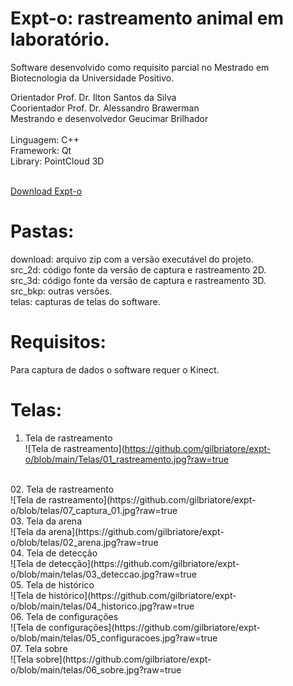 # Expt-o: rastreamento animal em laboratório.

Software desenvolvido como requisito parcial no Mestrado em Biotecnologia da Universidade Positivo.

Orientador Prof. Dr. Ilton Santos da Silva<br>
Coorientador Prof. Dr. Alessandro Brawerman<br>
Mestrando e desenvolvedor Geucimar Brilhador<br>
<br>
Linguagem: C++<br>
Framework: Qt<br>
Library: PointCloud 3D<br>
<br>

[Download Expt-o](https://github.com/gilbriatore/expt-o/blob/main/download/Expt-o.zip)

# Pastas:
download: arquivo zip com a versão executável do projeto.<br>
src_2d: código fonte da versão de captura e rastreamento 2D.<br>
src_3d: código fonte da versão de captura e rastreamento 3D.<br>
src_bkp: outras versões.<br>
telas: capturas de telas do software.<br>

# Requisitos:
Para captura de dados o software requer o Kinect.

# Telas:
01. Tela de rastreamento<br>
![Tela de rastreamento](https://github.com/gilbriatore/expt-o/blob/main/Telas/01_rastreamento.jpg?raw=true
<br>
02. Tela de rastreamento<br>
![Tela de rastreamento](https://github.com/gilbriatore/expt-o/blob/telas/07_captura_01.jpg?raw=true
<br>
03. Tela da arena<br>
![Tela da arena](https://github.com/gilbriatore/expt-o/blob/telas/02_arena.jpg?raw=true
<br>
04. Tela de detecção<br>
![Tela de detecção](https://github.com/gilbriatore/expt-o/blob/main/telas/03_deteccao.jpg?raw=true
<br>
05. Tela de histórico<br>
![Tela de histórico](https://github.com/gilbriatore/expt-o/blob/main/telas/04_historico.jpg?raw=true
<br>
06. Tela de configurações<br>
![Tela de configurações](https://github.com/gilbriatore/expt-o/blob/main/telas/05_configuracoes.jpg?raw=true
<br>
07. Tela sobre<br>
![Tela sobre](https://github.com/gilbriatore/expt-o/blob/main/telas/06_sobre.jpg?raw=true
